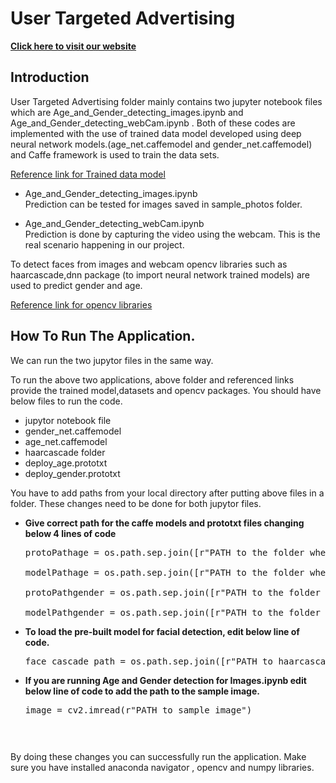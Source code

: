 # User Targeted Advertising

[**Click here to visit our website**](https://cepdnaclk.github.io/e16-3yp-digital-signage-based-user-targeted-advertising/)



##  Introduction

User Targeted Advertising folder mainly contains two jupyter notebook files which are Age_and_Gender_detecting_images.ipynb and Age_and_Gender_detecting_webCam.ipynb . 
Both of these codes are implemented with the use of trained data model developed using deep neural network models.(age_net.caffemodel and gender_net.caffemodel) and 
Caffe framework is used to train the data sets.

[Reference link for Trained data model](https://talhassner.github.io/home/publication/2015_CVPR)
   
 - Age_and_Gender_detecting_images.ipynb
    \
    Prediction can be tested for images saved in sample_photos folder.
    
 - Age_and_Gender_detecting_webCam.ipynb
   \
  Prediction is done by capturing the video using the webcam. This is the real scenario happening in our project.
  
  To detect faces from images and webcam opencv libraries such as haarcascade,dnn package (to import neural network trained models) are used to predict gender and age.
  
 [Reference link for opencv libraries](https://github.com/opencv/opencv)
 
## How To Run The Application.

We can run the two jupytor files in the same way.

To run the above two applications, above folder and referenced links provide the trained model,datasets and opencv packages. You should have below files to run the code.
 - jupytor notebook file
 - gender_net.caffemodel
 - age_net.caffemodel
 - haarcascade folder
 - deploy_age.prototxt
 - deploy_gender.prototxt
 
You have to add paths from your local directory after putting above files in a folder. These changes need to be done for both jupytor files.

 - <b>Give correct path for the caffe models and prototxt files changing below 4 lines of code</b>
   
   <pre>protoPathage = os.path.sep.join([r"PATH to the folder where deploy_age.prototxt is in",  "deploy_age.prototxt"])
   
   modelPathage = os.path.sep.join([r"PATH to the folder where age_net.caffemodel is in","age_net.caffemodel"])

   protoPathgender = os.path.sep.join([r"PATH to the folder where deploy_gender.prototxt  is in",  "deploy_gender.prototxt"])
   
   modelPathgender = os.path.sep.join([r"PATH to the folder where gender net.caffemodel is in","gender_net.caffemodel"])
   </pre>


 - <b>To load the pre-built model for facial detection, edit below line of code.</b>
 
   <pre>face_cascade_path = os.path.sep.join([r"PATH to haarcascade code",  "haarcascade_frontalface_default.xml"])</pre>
   
 - <b>If you are running Age and Gender detection for Images.ipynb edit below line of code to add the path to the sample image. </b>
  
   <pre>image = cv2.imread(r"PATH to sample image")<pre>
   
  By doing these changes you can successfully run the application. Make sure you have installed anaconda navigator , opencv and numpy libraries.
   




